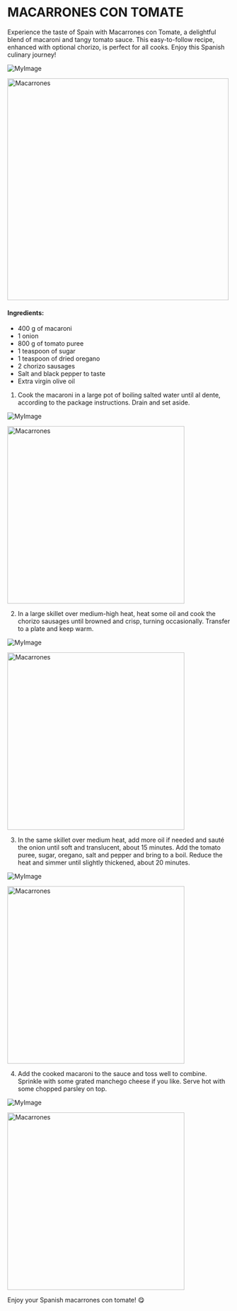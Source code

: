 # MACARRONES CON TOMATE 


Experience the taste of Spain with Macarrones con Tomate, a delightful blend of macaroni and tangy tomato sauce. This easy-to-follow recipe, enhanced with optional chorizo, is perfect for all cooks. Enjoy this Spanish culinary journey!

![MyImage](images/macarrones.jpeg)

<img src="images/macarrones.jpeg" alt="Macarrones" width="500"/>



 

#### Ingredients:

* 400 g of macaroni
* 1 onion
* 800 g of tomato puree
* 1 teaspoon of sugar
* 1 teaspoon of dried oregano
* 2 chorizo sausages
* Salt and black pepper to taste
* Extra virgin olive oil



1. Cook the macaroni in a large pot of boiling salted water until al dente, according to the package instructions. Drain and set aside.


![MyImage](images/macarrones2.jpeg)

<img src="images/macarrones2.jpeg" alt="Macarrones" width="400"/>



2. In a large skillet over medium-high heat, heat some oil and cook the chorizo sausages until browned and crisp, turning occasionally. Transfer to a plate and keep warm.

![MyImage](images/macarrones3.jpeg)

<img src="images/macarrones3.jpeg" alt="Macarrones" width="400"/>


3. In the same skillet over medium heat, add more oil if needed and sauté the onion until soft and translucent, about 15 minutes. Add the tomato puree, sugar, oregano, salt and pepper and bring to a boil. Reduce the heat and simmer until slightly thickened, about 20 minutes.

![MyImage](images/macarrones4.jpeg)

<img src="images/macarrones4.jpeg" alt="Macarrones" width="400"/>


4. Add the cooked macaroni to the sauce and toss well to combine. Sprinkle with some grated manchego cheese if you like. Serve hot with some chopped parsley on top.



![MyImage](images/macarrones5.jpeg)

<img src="images/macarrones5.jpeg" alt="Macarrones" width="400"/>



Enjoy your Spanish macarrones con tomate! 😋